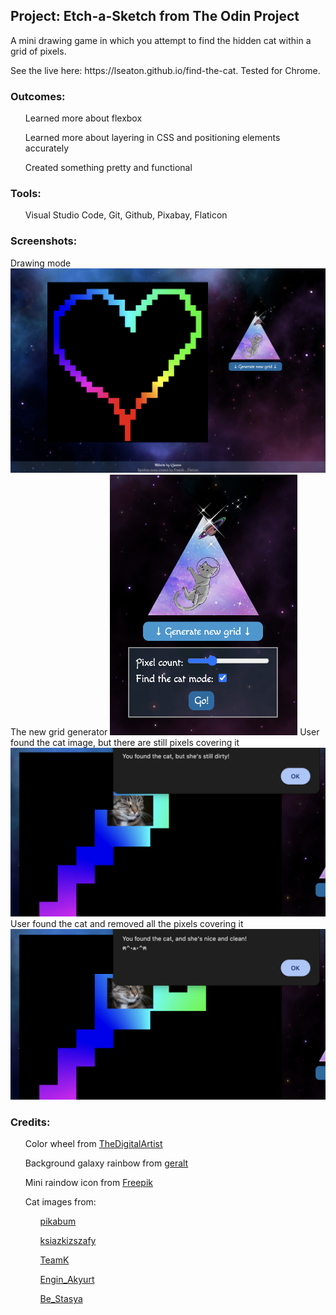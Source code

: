 <h2>Project: Etch-a-Sketch from The Odin Project</h2>
<p>A mini drawing game in which you attempt to find the hidden cat within a grid of pixels.</p>
<p>See the live here: https://lseaton.github.io/find-the-cat. Tested for Chrome.</p>
<h3>Outcomes:</h3>
<ul>Learned more about flexbox</ul>
<ul>Learned more about layering in CSS and positioning elements accurately</ul>
<ul>Created something pretty and functional</ul>
<h3>Tools:</h3>
<ul>Visual Studio Code, Git, Github, Pixabay, Flaticon</ul>
<h3>Screenshots:</h3>
Drawing mode
<img src="./img/drawing-mode-screenshot.png" alt="Screenshot of drawing mode" width="600px">
The new grid generator
<img src="./img/generator-screenshot.png" alt="Screenshot of the new grid generator" width="300px">
User found the cat image, but there are still pixels covering it
<img src="./img/dirty-cat-screenshot.png" alt="Screenshot of alert saying 'You found the cat, but she's still dirty!'" width="600px">
User found the cat and removed all the pixels covering it
<img src="./img/clean-cat-screenshot.png" alt="Screenshot of alert saying 'You found the cat, and she's nice and clean!'" width="600px">
<h3>Credits:</h3>
<ul>Color wheel from <a href="https://pixabay.com/users/thedigitalartist-202249/">TheDigitalArtist</a></ul>
<ul>Background galaxy rainbow from <a href="https://pixabay.com/users/geralt-9301/">geralt</a></ul>
<ul>Mini raindow icon from <a href="https://www.flaticon.com/authors/freepik">Freepik</a></ul>
<ul>Cat images from:
<ul><a href="https://pixabay.com/users/pikabum-273706/">pikabum</a></ul>
<ul><a href="https://pixabay.com/users/ksiazkizszafy-22644445/">ksiazkizszafy</a></ul>
<ul><a href="https://pixabay.com/users/teamk-222368/">TeamK</a></ul>
<ul><a href="https://pixabay.com/users/engin_akyurt-3656355/">Engin_Akyurt</a></ul>
<ul><a href="https://pixabay.com/users/be_stasya-11197808/">Be_Stasya</a></ul>
</ul>
